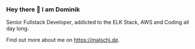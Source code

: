 ### Hey there 👋 I am Dominik 

Senior Fullstack Developer, addicted to the ELK Stack, AWS and Coding all day long. 

Find out more about me on https://malschi.de.
